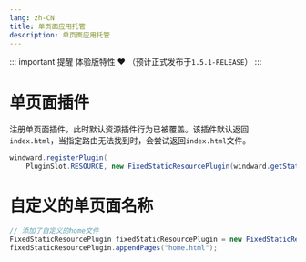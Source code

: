 ```yaml
---
lang: zh-CN
title: 单页面应用托管
description: 单页面应用托管
---
```


::: important 提醒
体验版特性 ❤️ （预计正式发布于`1.5.1-RELEASE`）
:::

# 单页面插件

注册单页面插件，此时默认资源插件行为已被覆盖。该插件默认返回`index.html`，当指定路由无法找到时，会尝试返回`index.html`文件。

```java
windward.registerPlugin(
    PluginSlot.RESOURCE, new FixedStaticResourcePlugin(windward.getStaticResourceLocations()));
```

# 自定义的单页面名称

```java
// 添加了自定义的home文件
FixedStaticResourcePlugin fixedStaticResourcePlugin = new FixedStaticResourcePlugin(windward.getStaticResourceLocations());
fixedStaticResourcePlugin.appendPages("home.html");
```
